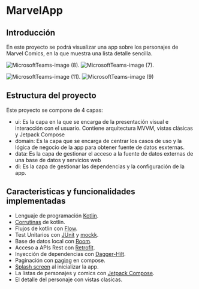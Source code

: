 # MarvelApp

## Introducción

En este proyecto se podrá visualizar una app sobre los personajes de Marvel Comics, en la que muestra una lista detalle sencilla.

![MicrosoftTeams-image (8)](https://github.com/marta1196/MarvelApp/assets/34567942/ceaf3ceb-5f7d-4350-9fe4-534b8beb5b69). ![MicrosoftTeams-image (7)](https://github.com/marta1196/MarvelApp/assets/34567942/abc86f49-14ec-491e-afce-c3de06e8869e). 

![MicrosoftTeams-image (11)](https://github.com/marta1196/MarvelApp/assets/34567942/05a63739-adc8-4951-89d5-04851afac968). ![MicrosoftTeams-image (9)](https://github.com/marta1196/MarvelApp/assets/34567942/6a2860a7-e032-4047-831d-ef4d3dc61eaf)

## Estructura del proyecto

Este proyecto se compone de 4 capas:

- ui: Es la capa en la que se encarga de la presentación visual e interacción con el usuario. Contiene arquitectura MVVM, vistas clásicas y Jetpack Compose 
- domain: Es la capa que se encarga de centrar los casos de uso y la lógica de negocio de la app para obtener fuente de datos esxternas.
- data: Es la capa de gestionar el acceso a la fuente de datos externas de una base de datos y servicios web
- di: Es la capa de gestionar las dependencias y la configuración de la app.

## Caracteristicas y funcionalidades implementadas
- Lenguaje de programación [Kotlin](https://kotlinlang.org).
- [Corrutinas](https://developer.android.com/kotlin/coroutines?hl=es-419) de kotlin.
- Flujos de kotlin con [Flow](https://developer.android.com/kotlin/flow?hl=es-419).
- Test Unitarios con [JUnit](https://junit.org/junit4/) y [mockk](https://mockk.io).
- Base de datos local con [Room](https://developer.android.com/training/data-storage/room?hl=es-419).
- Acceso a APIs Rest con [Retrofit](https://square.github.io/retrofit/).
- Inyección de dependencias con [Dagger-Hilt](https://developer.android.com/training/dependency-injection/hilt-android?hl=es-419).
- Paginación con [paging](https://developer.android.com/topic/libraries/architecture/paging/v3-overview?hl=es-419) en compose.
- [Splash screen](https://developer.android.com/develop/ui/views/launch/splash-screen) al inicializar la app.
- La listas de personajes y comics con [Jetpack Compose](https://developer.android.com/jetpack/compose?hl=es-419).
- El detalle del personaje con vistas clasicas.
